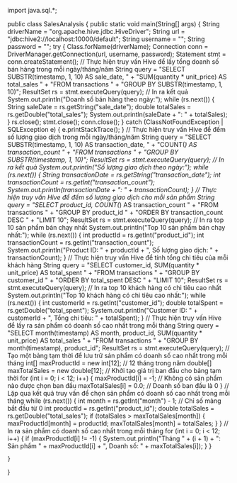 
import java.sql.*;

public class SalesAnalysis {
    public static void main(String[] args) {
        String driverName = "org.apache.hive.jdbc.HiveDriver";
        String url = "jdbc:hive2://localhost:10000/default";
        String username = "";
        String password = "";
        try {
            Class.forName(driverName);
            Connection conn = DriverManager.getConnection(url, username, password);
            Statement stmt = conn.createStatement();
            // Thực hiện truy vấn Hive để lấy tổng doanh số bán hàng trong mỗi ngày/tháng/năm
            String query = "SELECT SUBSTR(timestamp, 1, 10) AS sale_date, " +
                           "SUM(quantity * unit_price) AS total_sales " +
                           "FROM transactions " +
                           "GROUP BY SUBSTR(timestamp, 1, 10)";
            ResultSet rs = stmt.executeQuery(query);
            // In ra kết quả
            System.out.println("Doanh số bán hàng theo ngày:");
            while (rs.next()) {
                String saleDate = rs.getString("sale_date");
                double totalSales = rs.getDouble("total_sales");
                System.out.println(saleDate + ": " + totalSales);
            }
            rs.close();
            stmt.close();
            conn.close();
        } catch (ClassNotFoundException | SQLException e) {
            e.printStackTrace();
        }
   // Thực hiện truy vấn Hive để đếm số lượng giao dịch trong mỗi ngày/tháng/năm
            String query = "SELECT SUBSTR(timestamp, 1, 10) AS transaction_date, " +
                           "COUNT(*) AS transaction_count " +
                           "FROM transactions " +
                           "GROUP BY SUBSTR(timestamp, 1, 10)";
            ResultSet rs = stmt.executeQuery(query);
            // In ra kết quả
            System.out.println("Số lượng giao dịch theo ngày:");
            while (rs.next()) {
                String transactionDate = rs.getString("transaction_date");
                int transactionCount = rs.getInt("transaction_count");
                System.out.println(transactionDate + ": " + transactionCount);
            }
  // Thực hiện truy vấn Hive để đếm số lượng giao dịch cho mỗi sản phẩm
            String query = "SELECT product_id, COUNT(*) AS transaction_count " +
                           "FROM transactions " +
                           "GROUP BY product_id " +
                           "ORDER BY transaction_count DESC " +
                           "LIMIT 10";
            ResultSet rs = stmt.executeQuery(query);
            // In ra top 10 sản phẩm bán chạy nhất
            System.out.println("Top 10 sản phẩm bán chạy nhất:");
            while (rs.next()) {
                int productId = rs.getInt("product_id");
                int transactionCount = rs.getInt("transaction_count");
                System.out.println("Product ID: " + productId + ", Số lượng giao dịch: " + transactionCount);
            }
              // Thực hiện truy vấn Hive để tính tổng chi tiêu của mỗi khách hàng
            String query = "SELECT customer_id, SUM(quantity * unit_price) AS total_spent " +
                           "FROM transactions " +
                           "GROUP BY customer_id " +
                           "ORDER BY total_spent DESC " +
                           "LIMIT 10";
            ResultSet rs = stmt.executeQuery(query);
            // In ra top 10 khách hàng có chi tiêu cao nhất
            System.out.println("Top 10 khách hàng có chi tiêu cao nhất:");
            while (rs.next()) {
                int customerId = rs.getInt("customer_id");
                double totalSpent = rs.getDouble("total_spent");
                System.out.println("Customer ID: " + customerId + ", Tổng chi tiêu: " + totalSpent);
            }
 // Thực hiện truy vấn Hive để lấy ra sản phẩm có doanh số cao nhất trong mỗi tháng
            String query = "SELECT month(timestamp) AS month, product_id, SUM(quantity * unit_price) AS total_sales " +
                           "FROM transactions " +
                           "GROUP BY month(timestamp), product_id";
            ResultSet rs = stmt.executeQuery(query);
            // Tạo một bảng tạm thời để lưu trữ sản phẩm có doanh số cao nhất trong mỗi tháng
            int[] maxProductId = new int[12]; // 12 tháng trong năm
            double[] maxTotalSales = new double[12];
            // Khởi tạo giá trị ban đầu cho bảng tạm thời
            for (int i = 0; i < 12; i++) {
                maxProductId[i] = -1; // Không có sản phẩm nào được chọn ban đầu
                maxTotalSales[i] = 0.0; // Doanh số ban đầu là 0
            }
            // Lặp qua kết quả truy vấn để chọn sản phẩm có doanh số cao nhất trong mỗi tháng
            while (rs.next()) {
                int month = rs.getInt("month") - 1; // Chỉ số mảng bắt đầu từ 0
                int productId = rs.getInt("product_id");
                double totalSales = rs.getDouble("total_sales");
                if (totalSales > maxTotalSales[month]) {
                    maxProductId[month] = productId;
                    maxTotalSales[month] = totalSales;
                }
            }
            // In ra sản phẩm có doanh số cao nhất trong mỗi tháng
            for (int i = 0; i < 12; i++) {
                if (maxProductId[i] != -1) {
                    System.out.println("Tháng " + (i + 1) + ": Sản phẩm " + maxProductId[i] + ", Doanh số: " + maxTotalSales[i]);
                }
            }
        
    }
}
